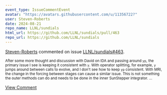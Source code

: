 ```yaml
---
event_type: IssueCommentEvent
avatar: "https://avatars.githubusercontent.com/u/11356722?"
user: Steven-Roberts
date: 2024-08-21
repo_name: LLNL/sundials
html_url: https://github.com/LLNL/sundials/pull/463
repo_url: https://github.com/LLNL/sundials
---
```


<a href='https://github.com/Steven-Roberts' target='_blank'>Steven-Roberts</a> commented on issue <a href='https://github.com/LLNL/sundials/pull/463' target='_blank'>LLNL/sundials#463</a>.

<small>After some more thought and discussion with David on IDA and passing around `yp`, the primary issue I see is keeping it consistent with `y`. With operator splitting, for example, `y` jumps around between calls to evolve, and I don't see how to keep `yp` consistent. With MRI, the change in the forcing between stages can cause a similar issue. This is not something the outer methods can do and needs to be done in the inner SunStepper integrator....</small>

<a href='https://github.com/LLNL/sundials/pull/463' target='_blank'>View Comment</a>